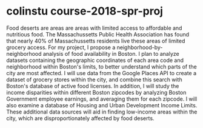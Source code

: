 # colinstu course-2018-spr-proj

Food deserts are areas are areas with limited access to affordable and nutritious food. The Massachussetts Public Health 
Association has found that nearly 40% of Massachussetts residents live these areas of limited grocery access. For my 
project, I propose a neighborhood-by-neighborhood analysis of food availability in Boston.
I plan to analyze datasets containing the geographic coordinates of each area code and neighborhood within Boston's limits,
to better understand which parts of the city are most affected. I will use data from the Google Places API to create a dataset
of grocery stores within the city, and combine this search with Boston's database of active food licenses. In addition,
I will study the income disparities within different Boston zipcodes by analyzing Boston Government employee earnings, 
and averaging them for each zipcode. I will also examine a database of Housing and Urban Development Income Limits. These
additional data sources will aid in finding low-income areas within the city, which are disproportionately affected by food deserts. 